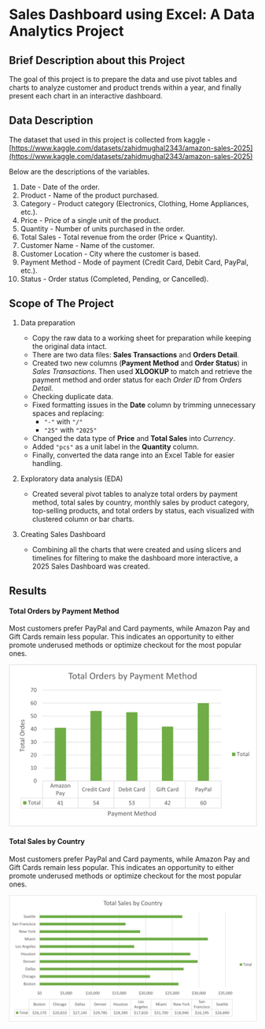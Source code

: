 # Sales Dashboard using Excel: A Data Analytics Project

## Brief Description about this Project
The goal of this project is to prepare the data and use pivot tables and charts to analyze customer and product trends within a year, and finally present each chart in an interactive dashboard.

## Data Description
The dataset that used in this project is collected from kaggle - [https://www.kaggle.com/datasets/zahidmughal2343/amazon-sales-2025](https://www.kaggle.com/datasets/zahidmughal2343/amazon-sales-2025)

Below are the descriptions of the variables.

1. Date - Date of the order.
2. Product - Name of the product purchased.
3. Category - Product category (Electronics, Clothing, Home Appliances, etc.).
4. Price - Price of a single unit of the product.
5. Quantity - Number of units purchased in the order.
6. Total Sales - Total revenue from the order (Price × Quantity).
7. Customer Name - Name of the customer.
8. Customer Location - City where the customer is based.
9. Payment Method - Mode of payment (Credit Card, Debit Card, PayPal, etc.).
10. Status - Order status (Completed, Pending, or Cancelled).

## Scope of The Project
1. Data preparation
    - Copy the raw data to a working sheet for preparation while keeping the original data intact.
    - There are two data files: **Sales Transactions** and **Orders Detail**.
    - Created two new columns (**Payment Method** and **Order Status**) in *Sales Transactions*. Then used **XLOOKUP** to match and retrieve the payment method and order status for each *Order ID* from *Orders Detail*.
    - Checking duplicate data.
    - Fixed formatting issues in the **Date** column by trimming unnecessary spaces and replacing:
      - `"-"` with `"/"`
      - `"25"` with `"2025"`
    - Changed the data type of **Price** and **Total Sales** into *Currency*.
    - Added `"pcs"` as a unit label in the **Quantity** column.
    - Finally, converted the data range into an Excel Table for easier handling.
  
  2. Exploratory data analysis (EDA)
     - Created several pivot tables to analyze total orders by payment method, total sales by country, monthly sales by product category, top-selling products, and total orders by status, each visualized with clustered column or bar charts.
    
  3. Creating Sales Dashboard
     - Combining all the charts that were created and using slicers and timelines for filtering to make the dashboard more interactive, a 2025 Sales Dashboard was created.
    
## Results
#### **Total Orders** by **Payment Method**
Most customers prefer PayPal and Card payments, while Amazon Pay and Gift Cards remain less popular. This indicates an opportunity to either promote underused methods or optimize checkout for the most popular ones.

<p align="center">
  <img src=image/1.png />
</p>

#### **Total Sales** by **Country**
Most customers prefer PayPal and Card payments, while Amazon Pay and Gift Cards remain less popular. This indicates an opportunity to either promote underused methods or optimize checkout for the most popular ones.

<p align="center">
  <img src=image/2.png />
</p>

